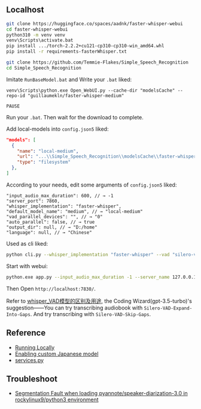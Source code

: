 ## Localhost

```sh
git clone https://huggingface.co/spaces/aadnk/faster-whisper-webui
cd faster-whisper-webui
python310 -m venv venv
venv\Scripts\activate.bat
pip install .../torch-2.2.2+cu121-cp310-cp310-win_amd64.whl
pip install -r requirements-fasterWhisper.txt 
```

```sh
git clone https://github.com/Temmie-Flakes/Simple_Speech_Recognition
cd Simple_Speech_Recognition
```

Imitate `RunBaseModel.bat` and Write your `.bat` liked:

```
venv\Scripts\python.exe Open_WebUI.py --cache-dir "modelsCache" --repo-id "guillaumekln/faster-whisper-medium"

PAUSE
```

Run your `.bat`. Then wait for the download to complete.

Add local-models into `config.json5` liked:

```json
"models": [
  {
    "name": "local-medium",
    "url": "...\\Simple_Speech_Recognition\\modelsCache\\faster-whisper-medium",
    "type": "filesystem"
  },
]
```

According to your needs, edit some arguments of `config.json5` liked:

```
"input_audio_max_duration": 600, // → -1
"server_port": 7860,
"whisper_implementation": "faster-whisper",
"default_model_name": "medium", // → "local-medium"
"vad_parallel_devices": "", // → "0"
"auto_parallel": false, // → true
"output_dir": null, // → "D:/home"
"language": null, // → "Chinese"
```

Used as cli liked:

```sh
python cli.py --whisper_implementation "faster-whisper" --vad "silero-vad" --auto_parallel true --vad_parallel_devices "0" --model "local-medium" --language "Chinese" --initial_prompt="对于普通话句子，以中文简体输出" --diarization_num_speakers 1 --output_dir "D:\home" yourvoice.mp3
```

Start with webui:

```sh
python.exe app.py --input_audio_max_duration -1 --server_name 127.0.0.1 --server_port 7830 --whisper_implementation "faster-whisper" --default_model_name "local-medium" --vad_parallel_devices "0" --auto_parallel true --output_dir "D:/home" 
```

Then Open `http://localhost:7830/`.

Refer to [whisper_VAD模型的区别及用途](https://sharegpt.com/c/VzJhWpV), the Coding Wizard(gpt-3.5-turbo)'s suggestion——You can try transcribing audiobook with `Silero-VAD-Expand-Into-Gaps`. And try transcribing with `Silero-VAD-Skip-Gaps`.

## Reference

- [Running Locally](https://huggingface.co/spaces/aadnk/faster-whisper-webui/blob/main/README.md#running-locally)
- [Enabling custom Japanese model](https://huggingface.co/spaces/aadnk/faster-whisper-webui/discussions/5)
- [services.py](https://github.com/usoonees/logseq-whisper-subtitles-server/blob/main/logseq_whisper_subtitles_server/services.py)

## Troubleshoot

- [Segmentation Fault when loading pyannote/speaker-diarization-3.0 in rockylinux9/python3 environment](https://github.com/pyannote/pyannote-audio/issues/1499)